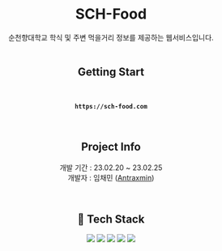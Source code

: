 <center>

# SCH-Food

순천향대학교 학식 및 주변 먹을거리 정보를 제공하는 웹서비스입니다.
<br><br>

## Getting Start

<br>

**`https://sch-food.com`**

<br>

## Project Info

개발 기간 : 23.02.20 ~ 23.02.25
<br>개발자 : 임채민 ([Antraxmin](https://github.com/Antraxmin))

<br>
  
## 🔨 Tech Stack
<img src="https://img.shields.io/badge/Next.js-000000?style=flat-square&logo=Next.js&logoColor=white"/>
<img src="https://img.shields.io/badge/TypeScript-3178C6?style=flat-square&logo=TypeScript&logoColor=white"/> <img src="https://img.shields.io/badge/React-61DAFB?style=flat-square&logo=React&logoColor=black"/></a> <img src="https://img.shields.io/badge/Node.js-339933?style=flat-square&logo=Node.js&logoColor=white"/> 
<img src="https://img.shields.io/badge/Tailwind CSS-06B6D4?style=flat-square&logo=Tailwind CSS&logoColor=white"/>

</center>
